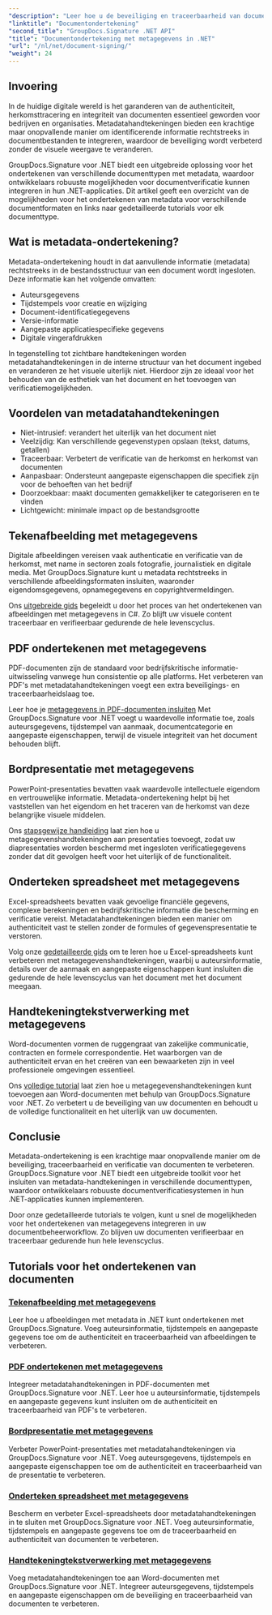 ```yaml
---
"description": "Leer hoe u de beveiliging en traceerbaarheid van documenten kunt verbeteren door metadatahandtekeningen in verschillende bestandsformaten in te sluiten met GroupDocs.Signature voor .NET. Uitgebreide tutorials voor PDF-, Word-, Excel-, PowerPoint- en afbeeldingsbestanden."
"linktitle": "Documentondertekening"
"second_title": "GroupDocs.Signature .NET API"
"title": "Documentondertekening met metagegevens in .NET"
"url": "/nl/net/document-signing/"
"weight": 24
---
```


## Invoering

In de huidige digitale wereld is het garanderen van de authenticiteit, herkomsttracering en integriteit van documenten essentieel geworden voor bedrijven en organisaties. Metadatahandtekeningen bieden een krachtige maar onopvallende manier om identificerende informatie rechtstreeks in documentbestanden te integreren, waardoor de beveiliging wordt verbeterd zonder de visuele weergave te veranderen.

GroupDocs.Signature voor .NET biedt een uitgebreide oplossing voor het ondertekenen van verschillende documenttypen met metadata, waardoor ontwikkelaars robuuste mogelijkheden voor documentverificatie kunnen integreren in hun .NET-applicaties. Dit artikel geeft een overzicht van de mogelijkheden voor het ondertekenen van metadata voor verschillende documentformaten en links naar gedetailleerde tutorials voor elk documenttype.

## Wat is metadata-ondertekening?

Metadata-ondertekening houdt in dat aanvullende informatie (metadata) rechtstreeks in de bestandsstructuur van een document wordt ingesloten. Deze informatie kan het volgende omvatten:

- Auteursgegevens
- Tijdstempels voor creatie en wijziging
- Document-identificatiegegevens
- Versie-informatie
- Aangepaste applicatiespecifieke gegevens
- Digitale vingerafdrukken

In tegenstelling tot zichtbare handtekeningen worden metadatahandtekeningen in de interne structuur van het document ingebed en veranderen ze het visuele uiterlijk niet. Hierdoor zijn ze ideaal voor het behouden van de esthetiek van het document en het toevoegen van verificatiemogelijkheden.

## Voordelen van metadatahandtekeningen

- Niet-intrusief: verandert het uiterlijk van het document niet
- Veelzijdig: Kan verschillende gegevenstypen opslaan (tekst, datums, getallen)
- Traceerbaar: Verbetert de verificatie van de herkomst en herkomst van documenten
- Aanpasbaar: Ondersteunt aangepaste eigenschappen die specifiek zijn voor de behoeften van het bedrijf
- Doorzoekbaar: maakt documenten gemakkelijker te categoriseren en te vinden
- Lichtgewicht: minimale impact op de bestandsgrootte

## Tekenafbeelding met metagegevens

Digitale afbeeldingen vereisen vaak authenticatie en verificatie van de herkomst, met name in sectoren zoals fotografie, journalistiek en digitale media. Met GroupDocs.Signature kunt u metadata rechtstreeks in verschillende afbeeldingsformaten insluiten, waaronder eigendomsgegevens, opnamegegevens en copyrightvermeldingen.

Ons [uitgebreide gids](./sign-image-with-metadata/) begeleidt u door het proces van het ondertekenen van afbeeldingen met metagegevens in C#. Zo blijft uw visuele content traceerbaar en verifieerbaar gedurende de hele levenscyclus.

## PDF ondertekenen met metagegevens

PDF-documenten zijn de standaard voor bedrijfskritische informatie-uitwisseling vanwege hun consistentie op alle platforms. Het verbeteren van PDF's met metadatahandtekeningen voegt een extra beveiligings- en traceerbaarheidslaag toe.

Leer hoe je [metagegevens in PDF-documenten insluiten](./sign-pdf-with-metadata/) Met GroupDocs.Signature voor .NET voegt u waardevolle informatie toe, zoals auteursgegevens, tijdstempel van aanmaak, documentcategorie en aangepaste eigenschappen, terwijl de visuele integriteit van het document behouden blijft.

## Bordpresentatie met metagegevens

PowerPoint-presentaties bevatten vaak waardevolle intellectuele eigendom en vertrouwelijke informatie. Metadata-ondertekening helpt bij het vaststellen van het eigendom en het traceren van de herkomst van deze belangrijke visuele middelen.

Ons [stapsgewijze handleiding](./sign-presentation-with-metadata/) laat zien hoe u metagegevenshandtekeningen aan presentaties toevoegt, zodat uw diapresentaties worden beschermd met ingesloten verificatiegegevens zonder dat dit gevolgen heeft voor het uiterlijk of de functionaliteit.

## Onderteken spreadsheet met metagegevens

Excel-spreadsheets bevatten vaak gevoelige financiële gegevens, complexe berekeningen en bedrijfskritische informatie die bescherming en verificatie vereist. Metadatahandtekeningen bieden een manier om authenticiteit vast te stellen zonder de formules of gegevenspresentatie te verstoren.

Volg onze [gedetailleerde gids](./sign-spreadsheet-with-metadata/) om te leren hoe u Excel-spreadsheets kunt verbeteren met metagegevenshandtekeningen, waarbij u auteursinformatie, details over de aanmaak en aangepaste eigenschappen kunt insluiten die gedurende de hele levenscyclus van het document met het document meegaan.

## Handtekeningtekstverwerking met metagegevens

Word-documenten vormen de ruggengraat van zakelijke communicatie, contracten en formele correspondentie. Het waarborgen van de authenticiteit ervan en het creëren van een bewaarketen zijn in veel professionele omgevingen essentieel.

Ons [volledige tutorial](./sign-word-processing-with-metadata/) laat zien hoe u metagegevenshandtekeningen kunt toevoegen aan Word-documenten met behulp van GroupDocs.Signature voor .NET. Zo verbetert u de beveiliging van uw documenten en behoudt u de volledige functionaliteit en het uiterlijk van uw documenten.

## Conclusie

Metadata-ondertekening is een krachtige maar onopvallende manier om de beveiliging, traceerbaarheid en verificatie van documenten te verbeteren. GroupDocs.Signature voor .NET biedt een uitgebreide toolkit voor het insluiten van metadata-handtekeningen in verschillende documenttypen, waardoor ontwikkelaars robuuste documentverificatiesystemen in hun .NET-applicaties kunnen implementeren.

Door onze gedetailleerde tutorials te volgen, kunt u snel de mogelijkheden voor het ondertekenen van metagegevens integreren in uw documentbeheerworkflow. Zo blijven uw documenten verifieerbaar en traceerbaar gedurende hun hele levenscyclus.

## Tutorials voor het ondertekenen van documenten
### [Tekenafbeelding met metagegevens](./sign-image-with-metadata/)
Leer hoe u afbeeldingen met metadata in .NET kunt ondertekenen met GroupDocs.Signature. Voeg auteursinformatie, tijdstempels en aangepaste gegevens toe om de authenticiteit en traceerbaarheid van afbeeldingen te verbeteren.

### [PDF ondertekenen met metagegevens](./sign-pdf-with-metadata/)
Integreer metadatahandtekeningen in PDF-documenten met GroupDocs.Signature voor .NET. Leer hoe u auteursinformatie, tijdstempels en aangepaste gegevens kunt insluiten om de authenticiteit en traceerbaarheid van PDF's te verbeteren.

### [Bordpresentatie met metagegevens](./sign-presentation-with-metadata/)
Verbeter PowerPoint-presentaties met metadatahandtekeningen via GroupDocs.Signature voor .NET. Voeg auteursgegevens, tijdstempels en aangepaste eigenschappen toe om de authenticiteit en traceerbaarheid van de presentatie te verbeteren.

### [Onderteken spreadsheet met metagegevens](./sign-spreadsheet-with-metadata/)
Bescherm en verbeter Excel-spreadsheets door metadatahandtekeningen in te sluiten met GroupDocs.Signature voor .NET. Voeg auteursinformatie, tijdstempels en aangepaste gegevens toe om de traceerbaarheid en authenticiteit van documenten te verbeteren.

### [Handtekeningtekstverwerking met metagegevens](./sign-word-processing-with-metadata/)
Voeg metadatahandtekeningen toe aan Word-documenten met GroupDocs.Signature voor .NET. Integreer auteursgegevens, tijdstempels en aangepaste eigenschappen om de beveiliging en traceerbaarheid van documenten te verbeteren.